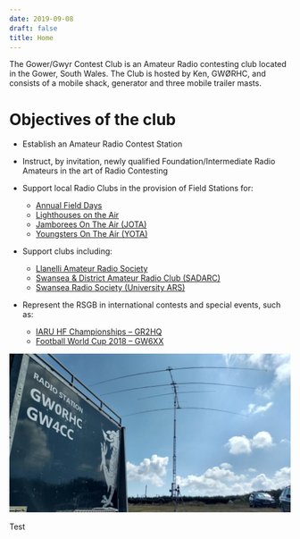 ```yaml
---
date: 2019-09-08
draft: false
title: Home
---
```


The Gower/Gwyr Contest Club is an Amateur Radio contesting club located in the Gower, South Wales. The Club is hosted by Ken, GWØRHC, and consists of a mobile shack, generator and three mobile trailer masts.

# Objectives of the club

* Establish an Amateur Radio Contest Station

* Instruct, by invitation, newly qualified Foundation/Intermediate Radio Amateurs in the art of Radio Contesting

* Support local Radio Clubs in the provision of Field Stations for:
  * [Annual Field Days](https://www.rsgbcc.org/hf/rules/2018/rnfd.shtml)
  * [Lighthouses on the Air](https://illw.net/)
  * [Jamborees On The Air (JOTA)](https://www.jotajoti.info/)
  * [Youngsters On The Air (YOTA)](https://events.ham-yota.com/)

* Support clubs including:
  * [Llanelli Amateur Radio Society](https://www.facebook.com/LlanelliAmateurRadioSociety/)
  * [Swansea & District Amateur Radio Club (SADARC)](http://gw4cc.wales/www.sadarc.com)
  * [Swansea Radio Society (University ARS)](http://gw4cc.wales/gw3uws.uk)

* Represent the RSGB in international contests and special events, such as:
  * [IARU HF Championships – GR2HQ](http://www.arrl.org/iaru-hf-championship)
  * [Football World Cup 2018 – GW6XX](https://dx-world.net/football-world-cup-2018/)

![Contest Site](/media/Shack-Antenna-Superimposed.jpg "Contest Site")


Test
